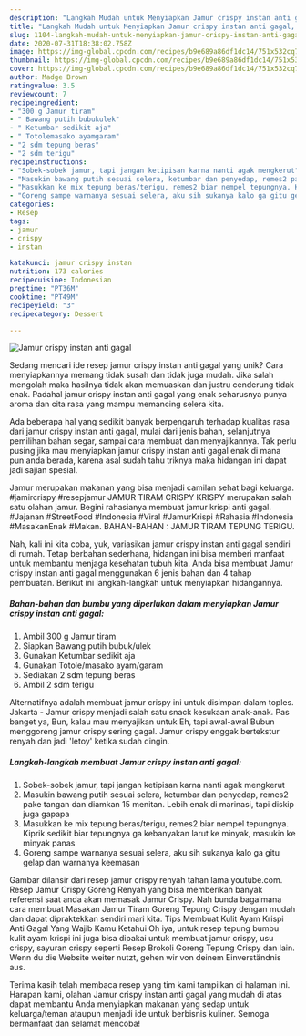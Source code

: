 ```yaml
---
description: "Langkah Mudah untuk Menyiapkan Jamur crispy instan anti gagal, Lezat Sekali"
title: "Langkah Mudah untuk Menyiapkan Jamur crispy instan anti gagal, Lezat Sekali"
slug: 1104-langkah-mudah-untuk-menyiapkan-jamur-crispy-instan-anti-gagal-lezat-sekali
date: 2020-07-31T18:38:02.758Z
image: https://img-global.cpcdn.com/recipes/b9e689a86df1dc14/751x532cq70/jamur-crispy-instan-anti-gagal-foto-resep-utama.jpg
thumbnail: https://img-global.cpcdn.com/recipes/b9e689a86df1dc14/751x532cq70/jamur-crispy-instan-anti-gagal-foto-resep-utama.jpg
cover: https://img-global.cpcdn.com/recipes/b9e689a86df1dc14/751x532cq70/jamur-crispy-instan-anti-gagal-foto-resep-utama.jpg
author: Madge Brown
ratingvalue: 3.5
reviewcount: 7
recipeingredient:
- "300 g Jamur tiram"
- " Bawang putih bubukulek"
- " Ketumbar sedikit aja"
- " Totolemasako ayamgaram"
- "2 sdm tepung beras"
- "2 sdm terigu"
recipeinstructions:
- "Sobek-sobek jamur, tapi jangan ketipisan karna nanti agak mengkerut"
- "Masukin bawang putih sesuai selera, ketumbar dan penyedap, remes2 pake tangan dan diamkan 15 menitan. Lebih enak di marinasi, tapi diskip juga gapapa"
- "Masukkan ke mix tepung beras/terigu, remes2 biar nempel tepungnya. Kiprik sedikit biar tepungnya ga kebanyakan larut ke minyak, masukin ke minyak panas"
- "Goreng sampe warnanya sesuai selera, aku sih sukanya kalo ga gitu gelap dan warnanya keemasan"
categories:
- Resep
tags:
- jamur
- crispy
- instan

katakunci: jamur crispy instan 
nutrition: 173 calories
recipecuisine: Indonesian
preptime: "PT36M"
cooktime: "PT49M"
recipeyield: "3"
recipecategory: Dessert

---
```



![Jamur crispy instan anti gagal](https://img-global.cpcdn.com/recipes/b9e689a86df1dc14/751x532cq70/jamur-crispy-instan-anti-gagal-foto-resep-utama.jpg)

Sedang mencari ide resep jamur crispy instan anti gagal yang unik? Cara menyiapkannya memang tidak susah dan tidak juga mudah. Jika salah mengolah maka hasilnya tidak akan memuaskan dan justru cenderung tidak enak. Padahal jamur crispy instan anti gagal yang enak seharusnya punya aroma dan cita rasa yang mampu memancing selera kita.

Ada beberapa hal yang sedikit banyak berpengaruh terhadap kualitas rasa dari jamur crispy instan anti gagal, mulai dari jenis bahan, selanjutnya pemilihan bahan segar, sampai cara membuat dan menyajikannya. Tak perlu pusing jika mau menyiapkan jamur crispy instan anti gagal enak di mana pun anda berada, karena asal sudah tahu triknya maka hidangan ini dapat jadi sajian spesial.

Jamur merupakan makanan yang bisa menjadi camilan sehat bagi keluarga. #jamircrispy #resepjamur JAMUR TIRAM CRISPY KRISPY merupakan salah satu olahan jamur. Begini rahasianya membuat jamur krispi anti gagal. #Jajanan #StreetFood #Indonesia #Viral #JamurKrispi #Rahasia #Indonesia #MasakanEnak #Makan. BAHAN-BAHAN : JAMUR TIRAM TEPUNG TERIGU.


Nah, kali ini kita coba, yuk, variasikan jamur crispy instan anti gagal sendiri di rumah. Tetap berbahan sederhana, hidangan ini bisa memberi manfaat untuk membantu menjaga kesehatan tubuh kita. Anda bisa membuat Jamur crispy instan anti gagal menggunakan 6 jenis bahan dan 4 tahap pembuatan. Berikut ini langkah-langkah untuk menyiapkan hidangannya.

<!--inarticleads1-->

##### Bahan-bahan dan bumbu yang diperlukan dalam menyiapkan Jamur crispy instan anti gagal:

1. Ambil 300 g Jamur tiram
1. Siapkan  Bawang putih bubuk/ulek
1. Gunakan  Ketumbar sedikit aja
1. Gunakan  Totole/masako ayam/garam
1. Sediakan 2 sdm tepung beras
1. Ambil 2 sdm terigu


Alternatifnya adalah membuat jamur crispy ini untuk disimpan dalam toples. Jakarta - Jamur crispy menjadi salah satu snack kesukaan anak-anak. Pas banget ya, Bun, kalau mau menyajikan untuk Eh, tapi awal-awal Bubun menggoreng jamur crispy sering gagal. Jamur crispy enggak bertekstur renyah dan jadi &#39;letoy&#39; ketika sudah dingin. 

<!--inarticleads2-->

##### Langkah-langkah membuat Jamur crispy instan anti gagal:

1. Sobek-sobek jamur, tapi jangan ketipisan karna nanti agak mengkerut
1. Masukin bawang putih sesuai selera, ketumbar dan penyedap, remes2 pake tangan dan diamkan 15 menitan. Lebih enak di marinasi, tapi diskip juga gapapa
1. Masukkan ke mix tepung beras/terigu, remes2 biar nempel tepungnya. Kiprik sedikit biar tepungnya ga kebanyakan larut ke minyak, masukin ke minyak panas
1. Goreng sampe warnanya sesuai selera, aku sih sukanya kalo ga gitu gelap dan warnanya keemasan


Gambar dilansir dari resep jamur crispy renyah tahan lama youtube.com. Resep Jamur Crispy Goreng Renyah yang bisa memberikan banyak referensi saat anda akan memasak Jamur Crispy. Nah bunda bagaimana cara membuat Masakan Jamur Tiram Goreng Tepung Crispy dengan mudah dan dapat dipraktekkan sendiri mari kita. Tips Membuat Kulit Ayam Krispi Anti Gagal Yang Wajib Kamu Ketahui Oh iya, untuk resep tepung bumbu kulit ayam krispi ini juga bisa dipakai untuk membuat jamur crispy, usu crispy, sayuran crispy seperti Resep Brokoli Goreng Tepung Crispy dan lain. Wenn du die Website weiter nutzt, gehen wir von deinem Einverständnis aus. 

Terima kasih telah membaca resep yang tim kami tampilkan di halaman ini. Harapan kami, olahan Jamur crispy instan anti gagal yang mudah di atas dapat membantu Anda menyiapkan makanan yang sedap untuk keluarga/teman ataupun menjadi ide untuk berbisnis kuliner. Semoga bermanfaat dan selamat mencoba!
